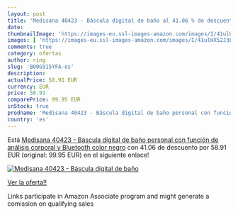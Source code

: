 ```yaml
---
layout: post
title: 'Medisana 40423 - Báscula digital de baño al 41.06 % de descuento'
date: 
thumbnailImage: 'https://images-eu.ssl-images-amazon.com/images/I/41ulHX52J3L._SL200_.jpg'
images: [ 'https://images-eu.ssl-images-amazon.com/images/I/41ulHX52J3L._SL200_.jpg' ]
comments: true
category: ofertas
author: ring
slug: 'B00G915YFA-es'
description:
actualPrice: 58.91 EUR
currency: EUR
price: 58.91
comparePrice: 99.95 EUR
inStock: true
prodname: 'Medisana 40423 - Báscula digital de baño personal con función de análisis corporal y Bluetooth  color negro'
country: 'es'
---
```


Está [Medisana 40423 - Báscula digital de baño personal con función de análisis corporal y Bluetooth  color negro](https://www.amazon.es/dp/B00G915YFA/?tag=tolees-21) con 41.06 de descuento por 58.91 EUR (original: 99.95 EUR) en el siguiente enlace!

[![Medisana 40423 - Báscula digital de baño](https://images-eu.ssl-images-amazon.com/images/I/41ulHX52J3L._SL200_.jpg)](https://www.amazon.es/dp/B00G915YFA/?tag=tolees-21)

[Ver la oferta!!](https://www.amazon.es/dp/B00G915YFA/?tag=tolees-21)

Links participate in Amazon Associate program and might generate a comission on qualifying sales



